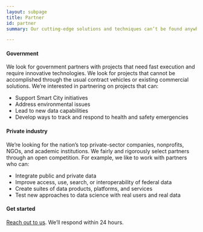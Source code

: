```yaml
---
layout: subpage
title: Partner
id: partner
summary: Our cutting-edge solutions and techniques can’t be found anywhere else

---
```


#### Government

We look for government partners with projects that need fast execution and require innovative technologies. We look for projects that cannot be accomplished through the usual contract vehicles or existing commercial solutions. We’re interested in partnering on projects that can:

- Support Smart City initiatives
- Address environmental issues
- Lead to new data capabilities
- Develop ways to track and respond to health and safety emergencies

#### Private industry

We’re looking for the nation’s top private-sector companies, nonprofits, NGOs, and academic institutions. We fairly and rigorously select partners through an open competition. For example, we like to work with partners who can:  

- Integrate public and private data
- Improve access, use, search, or interoperability of federal data
- Create suites of data products, platforms, and services
- Test new approaches to data science with real users and real data

#### Get started

<a href="mailto:businessopportunities@ntis.gov">Reach out to us</a>. We’ll respond within 24 hours.
